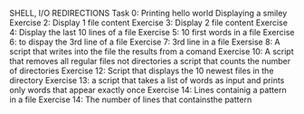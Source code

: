 SHELL, I/O REDIRECTIONS
Task 0: Printing hello world
Displaying a smiley
Exercise 2: Display 1 file content
Exercise 3: Display 2 file content
Exercise 4: Display the last 10 lines of a file
Exercise 5: 10 first words in a file
Exercise 6: to dispay the 3rd line of a file
Exercise 7: 3rd line in a file
Exersise 8: A script that writes into the file the results from a comand
Exercise 10: A script that removes all regular files not directories
a script that counts the number of directories
Exercise 12: Script that displays the 10 newest files in the directory
Exercise 13: a script that takes a list of words as input and prints only words that appear exactly once
Exercise 14: Lines containig a pattern in a file
Exercise 14: The number of lines that containsthe pattern
